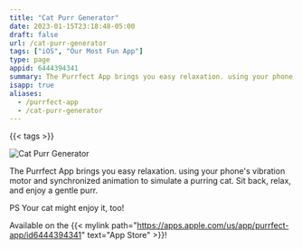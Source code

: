 ```yaml
---
title: "Cat Purr Generator"
date: 2023-01-15T23:18:48-05:00
draft: false
url: /cat-purr-generator
tags: ["iOS", "Our Most Fun App"]
type: page
appid: 6444394341
summary: The Purrfect App brings you easy relaxation. using your phone's vibration motor and synchronized animation to simulate a purring cat...
isapp: true
aliases:
  - /purrfect-app
  - /cat-purr-generator
---
```


{{< tags >}}

![Cat Purr Generator](/images/cat-purr-generator-icon.png)

The Purrfect App brings you easy relaxation. using your phone's vibration motor and synchronized animation to simulate a purring cat. Sit back, relax, and enjoy a gentle purr.

PS Your cat might enjoy it, too!

Available on the {{< mylink path="https://apps.apple.com/us/app/purrfect-app/id6444394341" text="App Store" >}}!
